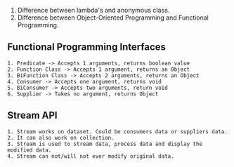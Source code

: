 1. Difference between lambda's and anonymous class.
2. Difference between Object-Oriented Programming and Functional Programming.

## Functional Programming Interfaces

    1. Predicate -> Accepts 1 arguments, returns boolean value
    2. Function Class -> Accepts 1 argument, returns an Object
    3. BiFunction Class -> Accepts 2 arguments, returns an Object
    4. Consumer -> Accepts one argument, returns void
    5. BiConsumer -> Accepts two arguments, return void
    6. Supplier -> Takes no argument, returns Object

## Stream API

    1. Stream works on dataset. Could be consumers data or suppliers data.
    2. It can also work on collection.
    3. Stream is used to stream data, process data and display the modified data.
    4. Stream can not/will not ever modify original data.